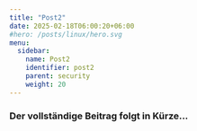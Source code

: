 ```yaml
---
title: "Post2"
date: 2025-02-18T06:00:20+06:00
#hero: /posts/linux/hero.svg
menu:
  sidebar:
    name: Post2
    identifier: post2
    parent: security
    weight: 20
---
```

### Der vollständige Beitrag folgt in Kürze...